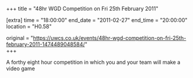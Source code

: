 +++
title = "48hr WGD Competition on Fri 25th February 2011"

[extra]
time = "18:00:00"
end_date = "2011-02-27"
end_time = "20:00:00"
location = "H0.58"

original = "https://uwcs.co.uk/events/48hr-wgd-competition-on-fri-25th-february-2011-1474489048584/"    
+++

A forthy eight hour competition in which you and your team will make a video game

